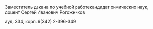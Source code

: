 Заместитель декана по учебной работекандидат химических наук, доцент
Сергей Иванович Рогожников
ауд. 334, корп. 6(342) 2-396-349 